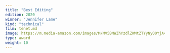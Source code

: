 ```yaml
---
title: "Best Editing"
edition: 2020
winner: "Jennifer Lame"
kind: "technical"
film: tenet.md
image: https://m.media-amazon.com/images/M/MV5BMWZhYzdlZWMtZTYyNy00YjA4LTliNDYtZTEzYmUyZWY4ZTJlXkEyXkFqcGc@._V1_FMjpg_UX1024_.jpg
type: award
weight: 10
---
```

